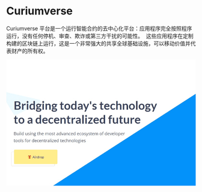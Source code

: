 # Curiumverse

<p>Curiumverse 平台是一个运行智能合约的去中心化平台：应用程序完全按照程序运行，没有任何停机、审查、欺诈或第三方干扰的可能性。 &nbsp;这些应用程序在定制构建的区块链上运行，这是一个非常强大的共享全球基础设施，可以移动价值并代表财产的所有权。</p>

![curiumverse-dapp-defi-bsc-image1_a2a4712a00cd1a5059e73853d90f9c0b](curiumverse-dapp-defi-bsc-image1_a2a4712a00cd1a5059e73853d90f9c0b.png)

